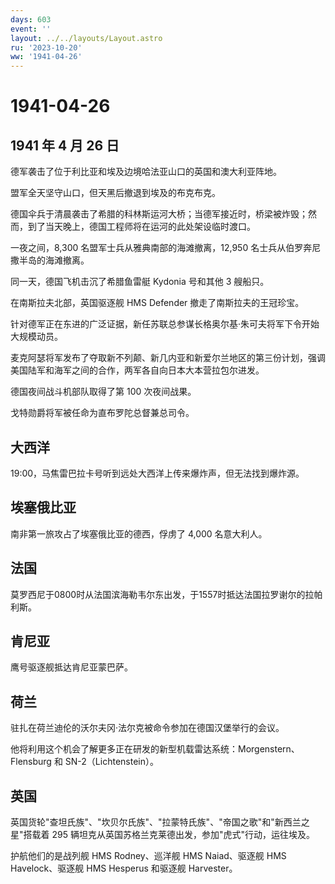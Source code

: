 ```yaml
---
days: 603
event: ''
layout: ../../layouts/Layout.astro
ru: '2023-10-20'
ww: '1941-04-26'
---
```


# 1941-04-26

## 1941 年 4 月 26 日

德军袭击了位于利比亚和埃及边境哈法亚山口的英国和澳大利亚阵地。

盟军全天坚守山口，但天黑后撤退到埃及的布克布克。

德国伞兵于清晨袭击了希腊的科林斯运河大桥；当德军接近时，桥梁被炸毁；然而，到了当天晚上，德国工程师将在运河的此处架设临时渡口。

一夜之间，8,300 名盟军士兵从雅典南部的海滩撤离，12,950
名士兵从伯罗奔尼撒半岛的海滩撤离。

同一天，德国飞机击沉了希腊鱼雷艇 Kydonia 号和其他 3 艘船只。

在南斯拉夫北部，英国驱逐舰 HMS Defender 撤走了南斯拉夫的王冠珍宝。

针对德军正在东进的广泛证据，新任苏联总参谋长格奥尔基·朱可夫将军下令开始大规模动员。

麦克阿瑟将军发布了夺取新不列颠、新几内亚和新爱尔兰地区的第三份计划，强调美国陆军和海军之间的合作，两军各自向日本大本营拉包尔进发。

德国夜间战斗机部队取得了第 100 次夜间战果。

戈特勋爵将军被任命为直布罗陀总督兼总司令。

## 大西洋

19:00，马焦雷巴拉卡号听到远处大西洋上传来爆炸声，但无法找到爆炸源。

## 埃塞俄比亚

南非第一旅攻占了埃塞俄比亚的德西，俘虏了 4,000 名意大利人。

## 法国

莫罗西尼于0800时从法国滨海勒韦尔东出发，于1557时抵达法国拉罗谢尔的拉帕利斯。

## 肯尼亚

鹰号驱逐舰抵达肯尼亚蒙巴萨。

## 荷兰

驻扎在荷兰迪伦的沃尔夫冈·法尔克被命令参加在德国汉堡举行的会议。

他将利用这个机会了解更多正在研发的新型机载雷达系统：Morgenstern、Flensburg
和 SN-2（Lichtenstein）。

## 英国

英国货轮"查坦氏族"、"坎贝尔氏族"、"拉蒙特氏族"、"帝国之歌"和"新西兰之星"搭载着
295 辆坦克从英国苏格兰克莱德出发，参加"虎式"行动，运往埃及。

护航他们的是战列舰 HMS Rodney、巡洋舰 HMS Naiad、驱逐舰 HMS
Havelock、驱逐舰 HMS Hesperus 和驱逐舰 Harvester。